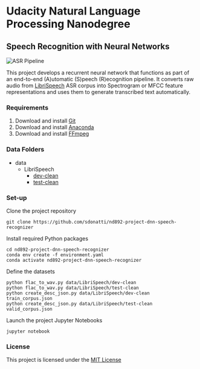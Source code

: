 # Udacity Natural Language Processing Nanodegree

## Speech Recognition with Neural Networks

![ASR Pipeline](./images/pipeline.png)

This project develops a recurrent neural network that functions as part of an end-to-end (A)utomatic (S)peech (R)ecognition pipeline. It converts raw audio from [LibriSpeech](https://www.openslr.org/12) ASR corpus into Spectrogram or MFCC feature representations and uses them to generate transcribed text automatically.

### Requirements

1. Download and install [Git](https://git-scm.com)
2. Download and install [Anaconda](https://www.anaconda.com)
3. Download and install [FFmpeg](https://ffmpeg.org)

### Data Folders

- data
  - LibriSpeech
    - [dev-clean](https://www.openslr.org/resources/12/dev-clean.tar.gz)
    - [test-clean](https://www.openslr.org/resources/12/test-clean.tar.gz)

### Set-up

Clone the project repository
```
git clone https://github.com/sdonatti/nd892-project-dnn-speech-recognizer
```

Install required Python packages
```
cd nd892-project-dnn-speech-recognizer
conda env create -f environment.yaml
conda activate nd892-project-dnn-speech-recognizer
```

Define the datasets
```
python flac_to_wav.py data/LibriSpeech/dev-clean
python flac_to_wav.py data/LibriSpeech/test-clean
python create_desc_json.py data/LibriSpeech/dev-clean train_corpus.json
python create_desc_json.py data/LibriSpeech/test-clean valid_corpus.json
```

Launch the project Jupyter Notebooks
```
jupyter notebook
```

### License

This project is licensed under the [MIT License](LICENSE)